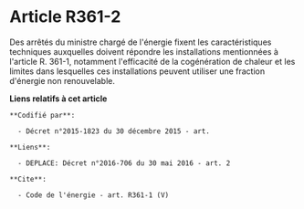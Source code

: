 # Article R361-2

Des arrêtés du ministre chargé de l'énergie fixent les caractéristiques techniques auxquelles doivent répondre les
installations mentionnées à l'article R. 361-1, notamment l'efficacité de la cogénération de chaleur et les limites dans
lesquelles ces installations peuvent utiliser une fraction d'énergie non renouvelable.

**Liens relatifs à cet article**

	**Codifié par**:

	  - Décret n°2015-1823 du 30 décembre 2015 - art.

	**Liens**:

	  - DEPLACE: Décret n°2016-706 du 30 mai 2016 - art. 2

	**Cite**:

	  - Code de l'énergie - art. R361-1 (V)
